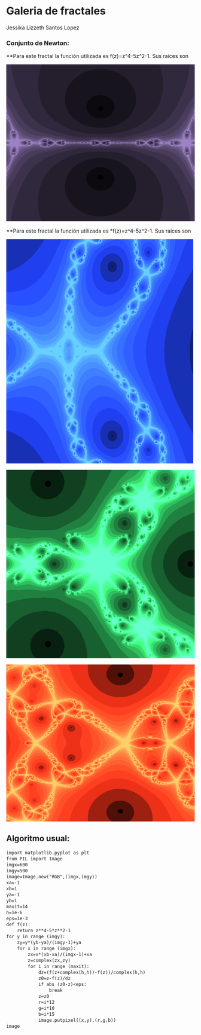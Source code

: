 # Galeria de fractales 
Jessika Lizzeth Santos Lopez 

### Conjunto de Newton:
**Para este fractal la función utilizada es f(z)=z^4-5z^2-1. Sus raices son 

![Nombre de la imagenl](newton.png)

**Para este fractal la función utilizada es *f(z)=z^4-5z^2-1. Sus raices son

![Nombre de la imagenl](Newton2.png)

![Nombre de la imagenl](Newton3.png)

![Nombre de la imagenl](Newton4.png)

## Algoritmo usual:
````
import matplotlib.pyplot as plt
from PIL import Image
imgx=600
imgy=500
image=Image.new("RGB",(imgx,imgy))
xa=-1
xb=1
ya=-1
yb=1
maxit=14
h=1e-6
eps=1e-3
def f(z):
    return z**4-5*z**2-1
for y in range (imgy):
    zy=y*(yb-ya)/(imgy-1)+ya
    for x in range (imgx):
        zx=x*(xb-xa)/(imgx-1)+xa
        z=complex(zx,zy)
        for i in range (maxit):
            dz=(f(z+complex(h,h))-f(z))/complex(h,h)
            z0=z-f(z)/dz
            if abs (z0-z)<eps:
                break
            z=z0
            r=i*12
            g=i*10
            b=i*15
            image.putpixel((x,y),(r,g,b))
image
````
 

